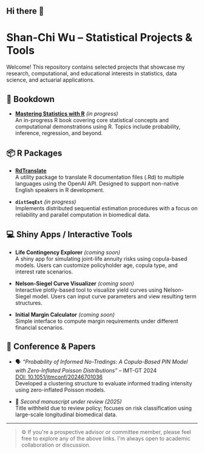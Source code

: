 ## Hi there 👋

# Shan-Chi Wu – Statistical Projects & Tools

Welcome! This repository contains selected projects that showcase my research, computational, and educational interests in statistics, data science, and actuarial applications.

## 📘 Bookdown

- **[Mastering Statistics with R](https://bookdown.org/Shan_Chi_Wu/MasterStat/)** *(in progress)*  
  An in-progress R book covering core statistical concepts and computational demonstrations using R. Topics include probability, inference, regression, and beyond.

## 📦 R Packages

- **[RdTranslate](https://github.com/shanchiwu/RdTranslate)**  
  A utility package to translate R documentation files (.Rd) to multiple languages using the OpenAI API. Designed to support non-native English speakers in R development.

- **`distSeqEst`** *(in progress)*  
  Implements distributed sequential estimation procedures with a focus on reliability and parallel computation in biomedical data.

## 💻 Shiny Apps / Interactive Tools

- **Life Contingency Explorer** *(coming soon)*  
  A shiny app for simulating joint-life annuity risks using copula-based models. Users can customize policyholder age, copula type, and interest rate scenarios.

- **Nelson-Siegel Curve Visualizer** *(coming soon)*  
  Interactive plotly-based tool to visualize yield curves using Nelson-Siegel model. Users can input curve parameters and view resulting term structures.

- **Initial Margin Calculator** *(coming soon)*  
  Simple interface to compute margin requirements under different financial scenarios.

## 📄 Conference & Papers

- 🗣️ *“Probability of Informed No-Tradings: A Copula-Based PIN Model with Zero-Inflated Poisson Distributions”* – IMT-GT 2024  
  [DOI: 10.1051/itmconf/20246701036](https://doi.org/10.1051/itmconf/20246701036)  
  Developed a clustering structure to evaluate informed trading intensity using zero-inflated Poisson models.

- 📑 *Second manuscript under review (2025)*  
  Title withheld due to review policy; focuses on risk classification using large-scale longitudinal biomedical data.

---

> ⚙️ If you're a prospective advisor or committee member, please feel free to explore any of the above links. I'm always open to academic collaboration or discussion.

<!--
**shanchiwu/shanchiwu** is a ✨ _special_ ✨ repository because its `README.md` (this file) appears on your GitHub profile.

Here are some ideas to get you started:

- 🔭 I’m currently working on ...
- 🌱 I’m currently learning ...
- 👯 I’m looking to collaborate on ...
- 🤔 I’m looking for help with ...
- 💬 Ask me about ...
- 📫 How to reach me: ...
- 😄 Pronouns: ...
- ⚡ Fun fact: ...
-->
